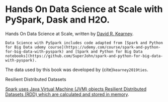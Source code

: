Hands On Data Science at Scale with PySpark, Dask and H2O.
=============================================================


Hands On Data Science at Scale, written by [David R. Kearney](https://davidrkearney.github.io).



```{note}
Data Science with PySpark includes code adapted from [Spark and Python for Big Data udemy course](https://udemy.com/course/spark-and-python-for-big-data-with-pyspark) and [Spark and Python for Big Data notebooks](https://github.com/SuperJohn/spark-and-python-for-big-data-with-pyspark). 
```


The data used by this book was developed by {cite}`kearney2019ties`.


 
Resilient Distributed Datasets



[Spark uses Java Virtual Machine (JVM) objects Resilient Distributed Datasets (RDD) which are calculated and stored in memory](https://www.oreilly.com/library/view/data-analytics-with/9781491913734/ch04.html).


